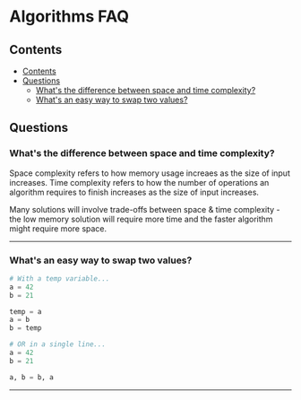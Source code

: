 # Algorithms FAQ

## Contents

- [Contents](#contents)
- [Questions](#questions)
  - [What's the difference between space and time complexity?](#whats-the-difference-between-space-and-time-complexity)
  - [What's an easy way to swap two values?](#whats-an-easy-way-to-swap-two-values)

## Questions

### What's the difference between space and time complexity?

Space complexity refers to how memory usage increaes as the size of input increases. Time complexity refers to how the number of operations an algorithm requires to finish increases as the size of input increases.

Many solutions will involve trade-offs between space & time complexity - the low memory solution will require more time and the faster algorithm might require more space.

---

### What's an easy way to swap two values?

```python
# With a temp variable...
a = 42
b = 21

temp = a
a = b
b = temp

# OR in a single line...
a = 42
b = 21

a, b = b, a
```

---
